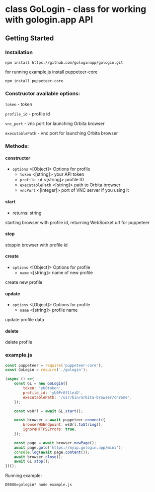 # class GoLogin - class for working with gologin.app API

## Getting Started

### Installation

`npm install https://github.com/gologinapp/gologin.git`

for running example.js install puppeteer-core

`npm install puppeteer-core`

### Constructor available options: 

`token` - token

`profile_id` - profile id

`vnc_port` - vnc port for launching Orbita browser

`executablePath` - vnc port for launching Orbita browser


### Methods:

#### constructor

- `options` <[Object]> Options for profile
	- `token` <[string]> your API token
	- `profile_id` <[string]> profile ID
	- `executablePath` <[string]> path to Orbita browser
	- `vncPort` <[integer]> port of VNC server if you using it

#### start  

- returns: string 

starting browser with profile id, returning WebSocket url for puppeteer

#### stop  

stoppin browser with profile id

#### create  

- `options` <[Object]> Options for profile
	- `name` <[string]> name of new profile

create new profile

#### update  

- `options` <[Object]> Options for profile
	- `name` <[string]> profile name

update profile data

#### delete  

delete profile


### example.js 

```js
const puppeteer = require('puppeteer-core');
const GoLogin = require('./gologin');

(async () =>{
    const GL = new GoLogin({
        token: 'yU0token',
        profile_id: 'yU0Pr0f1leiD',
        executablePath: '/usr/bin/orbita-browser/chrome',
    });

    const wsUrl = await GL.start(); 

    const browser = await puppeteer.connect({
        browserWSEndpoint: wsUrl.toString(), 
        ignoreHTTPSErrors: true,
    });

    const page = await browser.newPage();
    await page.goto('https://myip.gologin.app/mini');   
    console.log(await page.content());
    await browser.close();
    await GL.stop();
})();
```

Running example:

`DEBUG=gologin* node example.js`

